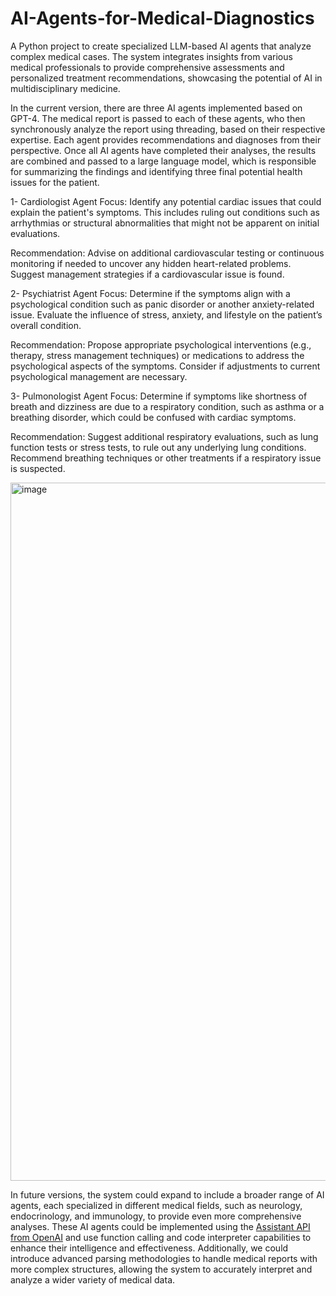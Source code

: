 # AI-Agents-for-Medical-Diagnostics
A Python project to create specialized LLM-based AI agents that analyze complex medical cases. The system integrates insights from various medical professionals to provide comprehensive assessments and personalized treatment recommendations, showcasing the potential of AI in multidisciplinary medicine.

In the current version, there are three AI agents implemented based on GPT-4. The medical report is passed to each of these agents, who then synchronously analyze the report using threading, based on their respective expertise. Each agent provides recommendations and diagnoses from their perspective. Once all AI agents have completed their analyses, the results are combined and passed to a large language model, which is responsible for summarizing the findings and identifying three final potential health issues for the patient.

1- Cardiologist Agent
Focus: Identify any potential cardiac issues that could explain the patient's symptoms. This includes ruling out conditions such as arrhythmias or structural abnormalities that might not be apparent on initial evaluations.

Recommendation: Advise on additional cardiovascular testing or continuous monitoring if needed to uncover any hidden heart-related problems. Suggest management strategies if a cardiovascular issue is found.

2- Psychiatrist Agent
Focus: Determine if the symptoms align with a psychological condition such as panic disorder or another anxiety-related issue. Evaluate the influence of stress, anxiety, and lifestyle on the patient’s overall condition.

Recommendation: Propose appropriate psychological interventions (e.g., therapy, stress management techniques) or medications to address the psychological aspects of the symptoms. Consider if adjustments to current psychological management are necessary.

3- Pulmonologist Agent
Focus: Determine if symptoms like shortness of breath and dizziness are due to a respiratory condition, such as asthma or a breathing disorder, which could be confused with cardiac symptoms.

Recommendation: Suggest additional respiratory evaluations, such as lung function tests or stress tests, to rule out any underlying lung conditions. Recommend breathing techniques or other treatments if a respiratory issue is suspected.

<img width="1117" alt="image" src="https://github.com/user-attachments/assets/d33bb192-c0c1-4fb0-8346-fd7e0a61b329">

In future versions, the system could expand to include a broader range of AI agents, each specialized in different medical fields, such as neurology, endocrinology, and immunology, to provide even more comprehensive analyses. These AI agents could be implemented using the [Assistant API from OpenAI](https://platform.openai.com/docs/assistants/overview) and use function calling and code interpreter capabilities to enhance their intelligence and effectiveness. Additionally, we could introduce advanced parsing methodologies to handle medical reports with more complex structures, allowing the system to accurately interpret and analyze a wider variety of medical data.
